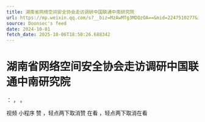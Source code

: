 ```yaml
---
title: 湖南省网络空间安全协会走访调研中国联通中南研究院
url: https://mp.weixin.qq.com/s?__biz=MzAwMTg3MDQzOA==&mid=2247510277&idx=1&sn=1796da923e27b5a621bc7f0da858c1e9
source: Doonsec's feed
date: 2024-10-01
fetch_date: 2025-10-06T18:50:26.688342
---
```


# 湖南省网络空间安全协会走访调研中国联通中南研究院

：
，
。

视频
小程序
赞
，轻点两下取消赞
在看
，轻点两下取消在看